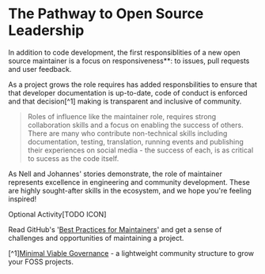 # The Pathway to Open Source Leadership

In addition to code development, the first responsiblities of a new open source maintainer is a focus on responsiveness**: to issues, pull requests and user feedback. 

As a project grows the role requires has added responsbilities to ensure that that developer documentation is up-to-date, code of conduct is enforced and that decision[^1] making is transparent and inclusive of community.  

> Roles of influence like the maintainer role, requires strong collaboration skills and a focus on enabling the success of others.  There are many who contribute non-technical skills including documentation, testing, translation, running events and publishing their experiences on social media - the success of each, is  as critical to sucess as the code itself.

As Nell and Johannes' stories demonstrate, the role of maintainer represents excellence in engineering and community development.  These are highly sought-after skills in the ecosystem, and we hope you're feeling inspired!

Optional Activity[TODO ICON]

Read GitHub's '[Best Practices for Maintainers](https://opensource.guide/best-practices/)' and get a sense of challenges and opportunities of maintaining a project.

[^1][Minimal Viable Governance](https://github.blog/2021-07-22-minimum-viable-governance-lightweight-community-structure-foss-projects/) - a lightweight community structure to grow your FOSS projects.
 

